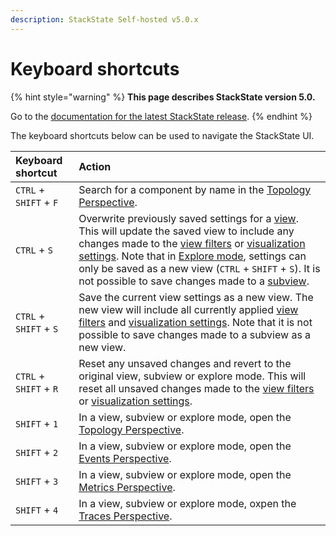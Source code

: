 ```yaml
---
description: StackState Self-hosted v5.0.x 
---
```


# Keyboard shortcuts

{% hint style="warning" %}
**This page describes StackState version 5.0.**

Go to the [documentation for the latest StackState release](https://docs.stackstate.com/use/stackstate-ui/keyboard-shortcuts).
{% endhint %}

The keyboard shortcuts below can be used to navigate the StackState UI.

| Keyboard shortcut | Action                                                                                                                                                                                                                                                                                                                                                                                                                                                                           |
| :--- |:---------------------------------------------------------------------------------------------------------------------------------------------------------------------------------------------------------------------------------------------------------------------------------------------------------------------------------------------------------------------------------------------------------------------------------------------------------------------------------|
| `CTRL` + `SHIFT` + `F` | Search for a component by name in the [Topology Perspective](perspectives/topology-perspective.md).                                                                                                                                                                                                                                                                                                                                                                              |
| `CTRL` + `S` | Overwrite previously saved settings for a [view](/use/stackstate-ui/views/about_views.md). This will update the saved view to include any changes made to the [view filters](filters.md) or [visualization settings](views/visualization_settings.md). Note that in [Explore mode](explore_mode.md), settings can only be saved as a new view (`CTRL` + `SHIFT` + `S`). It is not possible to save changes made to a [subview](/use/stackstate-ui/views/about_views.md#subview). |
| `CTRL` + `SHIFT` + `S` | Save the current view settings as a new view. The new view will include all currently applied [view filters](filters.md) and [visualization settings](views/visualization_settings.md). Note that it is not possible to save changes made to a subview as a new view.                                                                                                                                                                                                            |
| `CTRL` + `SHIFT` + `R` | Reset any unsaved changes and revert to the original view, subview or explore mode. This will reset all unsaved changes made to the [view filters](filters.md) or [visualization settings](views/visualization_settings.md).                                                                                                                                                                                                                                                     |
| `SHIFT` + `1` | In a view, subview or explore mode, open the [Topology Perspective](perspectives/topology-perspective.md).                                                                                                                                                                                                                                                                                                                                                                       |
| `SHIFT` + `2` | In a view, subview or explore mode, open the [Events Perspective](perspectives/events_perspective.md).                                                                                                                                                                                                                                                                                                                                                                           |
| `SHIFT` + `3` | In a view, subview or explore mode, open the [Metrics Perspective](perspectives/metrics-perspective.md).                                                                                                                                                                                                                                                                                                                                                                         |
| `SHIFT` + `4` | In a view, subview or explore mode, oxpen the [Traces Perspective](perspectives/traces-perspective.md).                                                                                                                                                                                                                                                                                                                                                                          |


